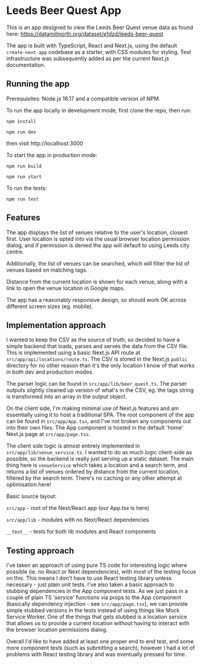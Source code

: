# Leeds Beer Quest App

This is an app designed to view the Leeds Beer Quest venue data as found here: https://datamillnorth.org/dataset/e1dzd/leeds-beer-quest

The app is built with TypeScript, React and Next.js, using the default `create-next-app` codebase as a starter, with CSS modules for styling. Test infrastructure was subsequently added as per the current Next.js documentation.

## Running the app

Prerequisites: Node.js 18.17 and a compatible version of NPM.

To run the app locally in development mode, first clone the repo, then run:

    npm install

    npm run dev

then visit http://localhost:3000

To start the app in production mode:

    npm run build

    npm run start

To run the tests:

    npm run test

## Features

The app displays the list of venues relative to the user's location, closest first. User location is opted into via the usual browser location permission dialog, and if permission is denied the app will default to using Leeds city centre.

Additionally, the list of venues can be searched, which will filter the list of venues based on matching tags.

Distance from the current location is shown for each venue, along with a link to open the venue location in Google maps.

The app has a reasonably responsive design, so should work OK across different screen sizes (eg. mobile).

## Implementation approach

I wanted to keep the CSV as the source of truth, so decided to have a simple backend that loads, parses and serves the data from the CSV file. This is implemented using a basic Next.js API route at `src/app/api/locations/route.ts`. The CSV is stored in the Next.js `public` directory for no other reason than it's the only location I know of that works in both dev and production modes.

The parser logic can be found in `src/app/lib/beer_quest.ts`. The parser outputs slightly cleaned up version of what's in the CSV, eg. the tags string is transformed into an array in the output object.

On the client side, I'm making minimal use of Next.js features and am essentially using it to host a traditional SPA. The root component of the app can be found in `src/app/App.tsx`, and I've not broken any components out into their own files. The App component is hosted in the default 'home' Next.js page at `src/app/page.tsx`.

The client side logic is almost entirely implemented in `src/app/lib/venue_service.ts`. I wanted to do as much logic client-side as possible, so the backend is really just serving up a static dataset. The main thing here is `venueService` which takes a location and a search term, and returns a list of venues ordered by distance from the current location, filtered by the search term. There's no caching or any other attempt at optimisation here!

Basic source layout:

`src/app` - root of the Next/React app (our App.tsx is here)

`src/app/lib` - modules with no Next/React dependencies

`__test__` - tests for both lib modules and React components

## Testing approach

I've taken an approach of using pure TS code for interesting logic where possible (ie. no React or Next dependencies), with most of the testing focus on this. This means I don't have to use React testing library unless necessary - just plain unit tests. I've also taken a basic approach to stubbing dependencies in the App component tests. As we just pass in a couple of plain TS 'service' functions via props to the App component (basically dependency injection - see `src/app/page.tsx`), we can provide simple stubbed versions in the tests instead of using things like Mock Service Worker. One of the things that gets stubbed is a location service that allows us to provide a current location without having to interact with the browser location permissions dialog.

Overall I'd like to have added at least one proper end to end test, and some more component tests (such as submitting a search), however I had a lot of problems with React testing library and was eventually pressed for time.
